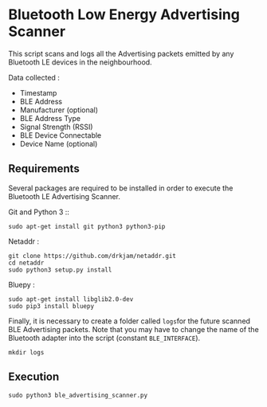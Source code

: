# Bluetooth Low Energy Advertising Scanner
This script scans and logs all the Advertising packets emitted by any Bluetooth LE devices in the neighbourhood.

Data collected :
  - Timestamp
  - BLE Address
  - Manufacturer (optional)
  - BLE Address Type
  - Signal Strength (RSSI)
  - BLE Device Connectable
  - Device Name (optional)

## Requirements
Several packages are required to be installed in order to execute the Bluetooth LE Advertising Scanner.

Git and Python 3 ::
```
sudo apt-get install git python3 python3-pip
```

Netaddr :
```
git clone https://github.com/drkjam/netaddr.git
cd netaddr
sudo python3 setup.py install
```

Bluepy :
```
sudo apt-get install libglib2.0-dev
sudo pip3 install bluepy
```

Finally, it is necessary to create a folder called `logs`for the future scanned BLE Advertising packets. Note that you may have to change the name of the Bluetooth adapter into the script (constant `BLE_INTERFACE`).
```
mkdir logs
```

## Execution
```
sudo python3 ble_advertising_scanner.py
```
